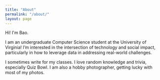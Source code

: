 ```yaml
---
title: "About"
permalink: "/about/"
layout: page
---
```


Hi! I'm Bao.

I am an undergraduate Computer Science student at the University of Virginia! I’m interested in the intersection of technology and social impact, particularly in how to leverage data in addressing real-world challenges.

I sometimes write for my classes. I love random knowledge and trivia, especially Quiz Bowl. I am also a hobby photographer, getting lucky with most of my photos. 

